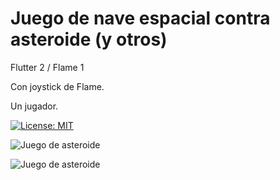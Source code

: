 # Juego de nave espacial contra asteroide (y otros)

Flutter 2 / Flame 1

Con joystick de Flame. 

Un jugador.

[![License: MIT](https://img.shields.io/badge/License-MIT-yellow.svg)](https://opensource.org/licenses/MIT)

![Juego de asteroide](https://github.com/alexnn12/juego-asteroide-flutter/blob/main/screenshot1.jpeg?raw=true)

![Juego de asteroide](https://github.com/alexnn12/juego-asteroide-flutter/blob/main/screenshot2.jpeg?raw=true)


